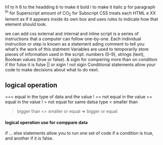 h1 to h 6 to the headding 
b to make it bold 
i to make it italic 
p for paragraph
<sup>th</sup> for Superscript
 amount of CO<sub>2</sub> for Subscript
CSS treats each HTML e XX lement as if it appears inside
its own box and uses rules to indicate how that element should look.

we can add css external and internal and inline 
script is a series of instructions that a computer can follow one-by-one. Each individual instruction or step is known as a statement
ading comment to tell you what's the work of this statment
Variables are used to temporarily store pieces of information used in the script.
numbers (0-9),
strings (text), 
Boolean values (true or false).
& sigin for compering more than on condition if thir fulse it is fulse 
 || or sigin 
 ! not sigin
 Conditional statements allow your code to make
decisions about what to do next.
 ## logical operation 
 === equal in the type of data and the value 
 ! == not equal in the value 
 == equal in the value 
 ! = not equal for same datsa type 
 < smaller than 
 > bigger than 
 <= smaller or equal 
=> bigger or equal 
#### logical operation use for comppare data 
if ... else statements allow you to run one set of code
if a condition is true, and another if it is false.
